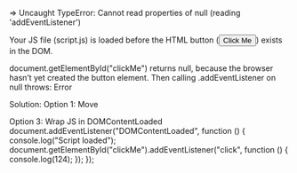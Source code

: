 => Uncaught TypeError: Cannot read properties of null (reading 'addEventListener')

Your JS file (script.js) is loaded before the HTML button (<button id="clickMe">Click Me</button>) exists in the DOM.

document.getElementById("clickMe") returns null, because the browser hasn’t yet created the button element.
Then calling .addEventListener on null throws: Error

Solution:
Option 1: Move <script> to the bottom of <body>

Option 2: Use defer attribute
Tell the browser to load the script after

<script src="./script.js" defer></script>

Option 3: Wrap JS in DOMContentLoaded
document.addEventListener("DOMContentLoaded", function () {
console.log("Script loaded");
document.getElementById("clickMe").addEventListener("click", function () {
console.log(124);
});
});
